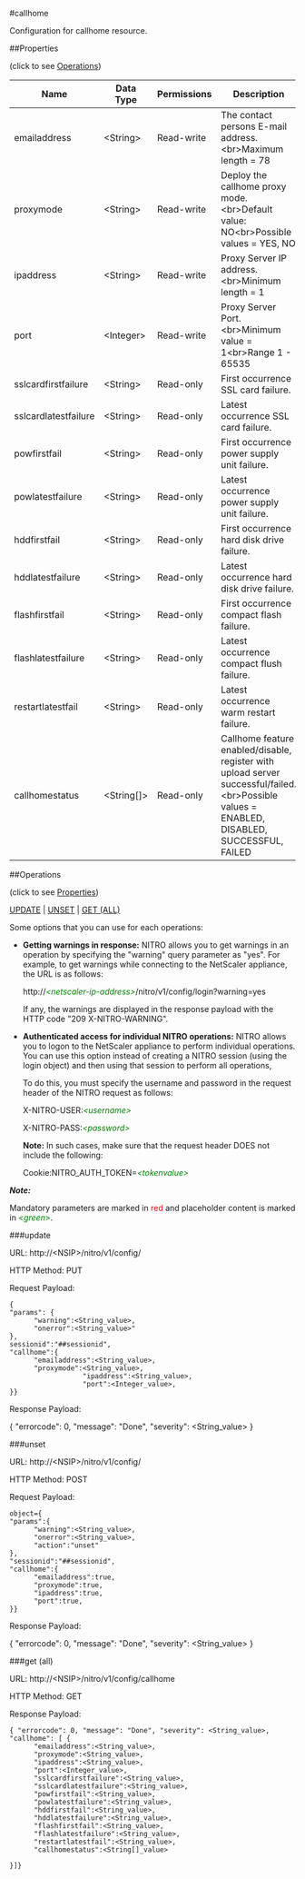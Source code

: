 #callhome

Configuration for callhome resource.


##Properties 
<span>(click to see [Operations](#operations))</span>


<table><thead><tr><th>Name</th><th> Data Type</th><th> Permissions</th><th>Description</th></tr></thead><tbody><tr><td>emailaddress</td><td>&lt;String></td><td>Read-write</td><td>The contact persons E-mail address.&lt;br>Maximum length = 78</td><tr><tr><td>proxymode</td><td>&lt;String></td><td>Read-write</td><td>Deploy the callhome proxy mode.&lt;br>Default value: NO&lt;br>Possible values = YES, NO</td><tr><tr><td>ipaddress</td><td>&lt;String></td><td>Read-write</td><td>Proxy Server IP address.&lt;br>Minimum length = 1</td><tr><tr><td>port</td><td>&lt;Integer></td><td>Read-write</td><td>Proxy Server Port.&lt;br>Minimum value = 1&lt;br>Range 1 - 65535</td><tr><tr><td>sslcardfirstfailure</td><td>&lt;String></td><td>Read-only</td><td>First occurrence SSL card failure.</td><tr><tr><td>sslcardlatestfailure</td><td>&lt;String></td><td>Read-only</td><td>Latest occurrence SSL card failure.</td><tr><tr><td>powfirstfail</td><td>&lt;String></td><td>Read-only</td><td>First occurrence power supply unit failure.</td><tr><tr><td>powlatestfailure</td><td>&lt;String></td><td>Read-only</td><td>Latest occurrence power supply unit failure.</td><tr><tr><td>hddfirstfail</td><td>&lt;String></td><td>Read-only</td><td>First occurrence hard disk drive failure.</td><tr><tr><td>hddlatestfailure</td><td>&lt;String></td><td>Read-only</td><td>Latest occurrence hard disk drive failure.</td><tr><tr><td>flashfirstfail</td><td>&lt;String></td><td>Read-only</td><td>First occurrence compact flash failure.</td><tr><tr><td>flashlatestfailure</td><td>&lt;String></td><td>Read-only</td><td>Latest occurrence compact flush failure.</td><tr><tr><td>restartlatestfail</td><td>&lt;String></td><td>Read-only</td><td>Latest occurrence warm restart failure.</td><tr><tr><td>callhomestatus</td><td>&lt;String[]></td><td>Read-only</td><td>Callhome feature enabled/disable, register with upload server successful/failed.&lt;br>Possible values = ENABLED, DISABLED, SUCCESSFUL, FAILED</td><tr></tbody></table>
##Operations 
<span>(click to see [Properties](#properties))</span>


[UPDATE](#update) | [UNSET](#unset) | [GET (ALL)](#get-(all))


Some options that you can use for each operations:
<ul><li><p><b>Getting warnings in response:</b> NITRO allows you to get warnings in an operation by specifying the "warning" query parameter as "yes". For example, to get warnings while connecting to the NetScaler appliance, the URL is as follows:</p><p>http://<span style="color:green;font-style:italic;">&lt;netscaler-ip-address&gt;</span>/nitro/v1/config/login?warning=yes</p><p>If any, the warnings are displayed in the response payload with the HTTP code "209 X-NITRO-WARNING".</p></li><li><p><b>Authenticated access for individual NITRO operations:</b> NITRO allows you to logon to the NetScaler appliance to perform individual operations. You can use this option instead of creating a NITRO session (using the login object) and then using that session to perform all operations,</p><p>To do this, you must specify the username and password in the request header of the NITRO request as follows:</p><p>X-NITRO-USER:<span style="color:green;font-style:italic;">&lt;username&gt;</span></p><p>X-NITRO-PASS:<span style="color:green;font-style:italic;">&lt;password&gt;</span></p><p><b>Note:</b> In such cases, make sure that the request header DOES not include the following:</p><p>Cookie:NITRO_AUTH_TOKEN=<span style="color:green;font-style:italic;">&lt;tokenvalue&gt;</span></p></li></ul>



***Note:*** 
Mandatory parameters are marked in <span style="color:#FF0000;">red</span> and placeholder content is marked in <span style="color:green;font-style:italic">&lt;green&gt;</span>.

###update



URL: http://&lt;NSIP&gt;/nitro/v1/config/
HTTP Method: PUT
Request Payload: ```{"params": {      "warning":<String_value>,      "onerror":<String_value>"},sessionid":"##sessionid","callhome":{      "emailaddress":<String_value>,      "proxymode":<String_value>,                  "ipaddress":<String_value>,                  "port":<Integer_value>,}}```
Response Payload: 
{ "errorcode": 0, "message": "Done", "severity": <String_value> }


###unset



URL: http://&lt;NSIP&gt;/nitro/v1/config/
HTTP Method: POST
Request Payload: ```object={"params":{      "warning":<String_value>,      "onerror":<String_value>,      "action":"unset"},"sessionid":"##sessionid","callhome":{      "emailaddress":true,      "proxymode":true,      "ipaddress":true,      "port":true,}}```
Response Payload: 
{ "errorcode": 0, "message": "Done", "severity": <String_value> }


###get (all)



URL: http://&lt;NSIP&gt;/nitro/v1/config/callhome
HTTP Method: GET
Response Payload: ```{ "errorcode": 0, "message": "Done", "severity": <String_value>, "callhome": [ {      "emailaddress":<String_value>,      "proxymode":<String_value>,      "ipaddress":<String_value>,      "port":<Integer_value>,      "sslcardfirstfailure":<String_value>,      "sslcardlatestfailure":<String_value>,      "powfirstfail":<String_value>,      "powlatestfailure":<String_value>,      "hddfirstfail":<String_value>,      "hddlatestfailure":<String_value>,      "flashfirstfail":<String_value>,      "flashlatestfailure":<String_value>,      "restartlatestfail":<String_value>,      "callhomestatus":<String[]_value>}]}```



